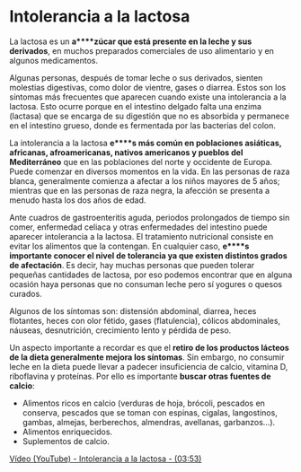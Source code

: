 # Intolerancia a la lactosa

La lactosa es un **a****zúcar que está presente en la leche y sus derivados**, en muchos preparados comerciales de uso alimentario y en algunos medicamentos.

Algunas personas, después de tomar leche o sus derivados, sienten molestias digestivas, como dolor de vientre, gases o diarrea. Estos son los síntomas más frecuentes que aparecen cuando existe una intolerancia a la lactosa. Esto ocurre porque en el intestino delgado falta una enzima (lactasa) que se encarga de su digestión que no es absorbida y permanece en el intestino grueso, donde es fermentada por las bacterias del colon.

La intolerancia a la lactosa **e****s más común en poblaciones asiáticas, africanas, afroamericanas, nativos americanos y pueblos del Mediterráneo** que en las poblaciones del norte y occidente de Europa. Puede comenzar en diversos momentos en la vida. En las personas de raza blanca, generalmente comienza a afectar a los niños mayores de 5 años; mientras que en las personas de raza negra, la afección se presenta a menudo hasta los dos años de edad.

Ante cuadros de gastroenteritis aguda, periodos prolongados de tiempo sin comer, enfermedad celiaca y otras enfermedades del intestino puede aparecer intolerancia a la lactosa. El tratamiento nutricional consiste en evitar los alimentos que la contengan. En cualquier caso, **e****s importante conocer el nivel de tolerancia ya que existen distintos grados de afectación**. Es decir, hay muchas personas que pueden tolerar pequeñas cantidades de lactosa, por eso podemos encontrar que en alguna ocasión haya personas que no consuman leche pero sí yogures o quesos curados.

Algunos de los síntomas son: distensión abdominal, diarrea, heces flotantes, heces con olor fétido, gases (flatulencia), cólicos abdominales, náuseas, desnutrición, crecimiento lento y pérdida de peso.

Un aspecto importante a recordar es que el **retiro de los productos lácteos de la dieta generalmente mejora los síntomas**. Sin embargo, no consumir leche en la dieta puede llevar a padecer insuficiencia de calcio, vitamina D, riboflavina y proteínas. Por ello es importante **buscar otras fuentes de calcio**:

*   Alimentos ricos en calcio (verduras de hoja, brócoli, pescados en conserva, pescados que se toman con espinas, cigalas, langostinos, gambas, almejas, berberechos, almendras, avellanas, garbanzos…).
*   Alimentos enriquecidos.
*   Suplementos de calcio.

[Vídeo (YouTube) - Intolerancia a la lactosa - (03:53)](https://www.youtube.com/watch?v=YRR6FvfyHhY)